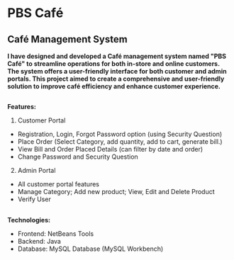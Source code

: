 # PBS Café
## Café Management System 
**I have designed and developed a Café management system named "PBS Café" to
streamline operations for both in-store and online customers. The system offers a
user-friendly interface for both customer and admin portals. This project aimed to
create a comprehensive and user-friendly solution to improve café efficiency and
enhance customer experience.**

##
**Features:**
1. Customer Portal
  * Registration, Login, Forgot Password option (using Security Question)
  * Place Order (Select Category, add quantity, add to cart, generate bill.)
  * View Bill and Order Placed Details (can filter by date and order)
  * Change Password and Security Question

2. Admin Portal
  * All customer portal features
  * Manage Category; Add new product; View, Edit and Delete Product
  * Verify User


##
**Technologies:**
* Frontend: NetBeans Tools
* Backend: Java
* Database: MySQL Database (MySQL Workbench)
